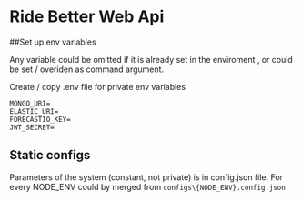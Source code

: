 Ride Better Web Api
===================

##Set up env variables

Any variable could be omitted if it is already set in the enviroment , or could be set / overiden as command argument.

Create / copy .env file for private env variables

```
MONGO_URI=
ELASTIC_URI=
FORECASTIO_KEY=
JWT_SECRET=
```

## Static configs

Parameters of the system (constant, not private) is in config.json file.
For every NODE_ENV could by merged from `configs\{NODE_ENV}.config.json`
